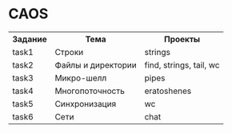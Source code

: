 # CAOS

<table>
  <tr>
    <th>Задание</th>
    <th>Тема</th>
    <th>Проекты</th>
  </tr>
  <tr>
    <td>task1</td>
    <td>Строки</td>
    <td>strings</td>
  </tr>
  <tr>
    <td>task2</td>
    <td>Файлы и директории</td>
    <td>find, strings, tail, wc</td>
  </tr>
  <tr>
    <td>task3</td>
    <td>Микро-шелл</td>
    <td>pipes</td>
  </tr>
  <tr>
    <td>task4</td>
    <td>Многопоточность</td>
    <td>eratoshenes</td>
  </tr>
  <tr>
    <td>task5</td>
    <td>Синхронизация</td>
    <td>wc</td>
  </tr>
  <tr>
    <td>task6</td>
    <td>Сети</td>
    <td>chat</td>
  </tr>
</table>

